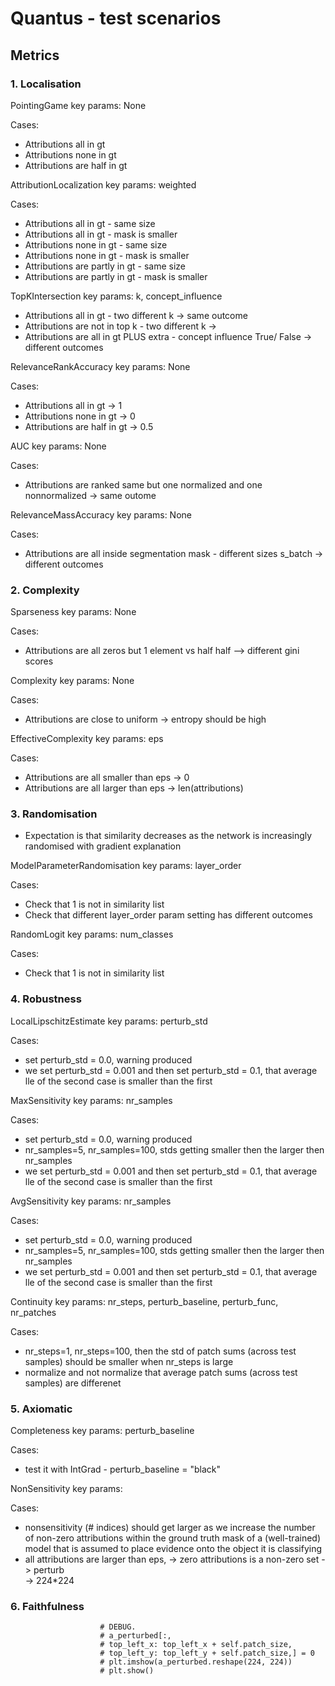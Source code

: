# Quantus - test scenarios

## Metrics

### 1. Localisation

PointingGame
key params: None

Cases:
- Attributions all in gt
- Attributions none in gt
- Attributions are half in gt

AttributionLocalization
key params: weighted

Cases:
- Attributions all in gt - same size
- Attributions all in gt - mask is smaller
- Attributions none in gt - same size
- Attributions none in gt - mask is smaller
- Attributions are partly in gt - same size
- Attributions are partly in gt - mask is smaller

TopKIntersection
key params: k, concept_influence

- Attributions all in gt - two different k -> same outcome
- Attributions are not in top k - two different k ->
- Attributions are all in gt PLUS extra - concept influence True/ False -> different outcomes

RelevanceRankAccuracy
key params: None

Cases:
- Attributions all in gt -> 1
- Attributions none in gt -> 0
- Attributions are half in gt -> 0.5

AUC
key params: None

Cases: 
- Attributions are ranked same but one normalized and one nonnormalized -> same outome

RelevanceMassAccuracy
key params: None

Cases:
- Attributions are all inside segmentation mask - different sizes s_batch -> different outcomes

### 2. Complexity

Sparseness
key params: None

Cases:
- Attributions are all zeros but 1 element vs half half --> different gini scores

Complexity
key params: None

Cases:
- Attributions are close to uniform -> entropy should be high

EffectiveComplexity
key params: eps

Cases:
- Attributions are all smaller than eps -> 0
- Attributions are all larger than eps -> len(attributions)

### 3. Randomisation

- Expectation is that similarity decreases as the network is increasingly randomised with gradient explanation

ModelParameterRandomisation
key params: layer_order

Cases:
- Check that 1 is not in similarity list
- Check that different layer_order param setting has different outcomes

RandomLogit
key params: num_classes

Cases:
- Check that 1 is not in similarity list


### 4. Robustness

LocalLipschitzEstimate
key params: perturb_std

Cases: 
- set perturb_std = 0.0, warning produced
- we set perturb_std = 0.001 and then set perturb_std = 0.1, that average lle of the second case is smaller than the first

MaxSensitivity
key params: nr_samples

Cases:
- set perturb_std = 0.0, warning produced
- nr_samples=5, nr_samples=100, stds getting smaller then the larger then nr_samples
- we set perturb_std = 0.001 and then set perturb_std = 0.1, that average lle of the second case is smaller than the first

AvgSensitivity
key params: nr_samples

Cases:
- set perturb_std = 0.0, warning produced
- nr_samples=5, nr_samples=100, stds getting smaller then the larger then nr_samples
- we set perturb_std = 0.001 and then set perturb_std = 0.1, that average lle of the second case is smaller than the first

Continuity
key params: nr_steps, perturb_baseline, perturb_func, nr_patches

Cases:
- nr_steps=1, nr_steps=100, then the std of patch sums (across test samples) should be smaller when nr_steps is large
- normalize and not normalize that average patch sums (across test samples) are differenet

### 5. Axiomatic

Completeness
key params: perturb_baseline

Cases:
- test it with IntGrad - perturb_baseline = "black" 


NonSensitivity
key params: 

Cases:
- nonsensitivity (# indices) should get larger as we increase the number of non-zero attributions within the ground truth
mask of a (well-trained) model that is assumed to place evidence onto the object it is classifying
- all attributions are larger than eps, -> zero attributions is a non-zero set -> perturb  
  -> 224*224

  
### 6. Faithfulness








                        # DEBUG.
                        # a_perturbed[:,
                        # top_left_x: top_left_x + self.patch_size,
                        # top_left_y: top_left_y + self.patch_size,] = 0
                        # plt.imshow(a_perturbed.reshape(224, 224))
                        # plt.show()

